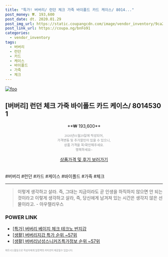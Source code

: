```yaml
--- 
title: "특가! 버버리/ 런던 체크 가죽 바이폴드 카드 케이스/ 8014..." 
post_money: ₩. 193,600 
post_date: dt. 2020.01.29 
post_img_url: https://static.coupangcdn.com/image/vendor_inventory/9ca2/0484a4c0de15217e56e8f674170307614f05af2c4b0d1920bc1f9d023c32.jpg 
post_link_url: https://coupa.ng/bnFo91 
categories: 
  - vendor_inventory 
tags: 
  - 버버리 
  - 런던 
  - 카드 
  - 케이스 
  - 바이폴드 
  - 가죽 
  - 체크 
--- 
```

[![foo](https://static.coupangcdn.com/image/vendor_inventory/9ca2/0484a4c0de15217e56e8f674170307614f05af2c4b0d1920bc1f9d023c32.jpg)](https://coupa.ng/bnFo91) 

## [버버리] 런던 체크 가죽 바이폴드 카드 케이스/ 8014530 1 
<p style="text-align: center;">**₩ 193,600**</p> 
<p style="text-align: center;"><span style="color: #898c8f; font-family: Georgia,Times,serif; font-size: 0.75em;">2020년01월29일에 작성되어, <br>가격변동 및 추가할인이 있을 수 있으니,<br> 상품 가격을 꼭!확인해주세요.<br>행복하세요~</span> 
</p>	 
<div markdown="0" style="text-align: center;"><a href="https://coupa.ng/bnFo91" class="btn btn--success">상품가격 및 후기 보러가기</a></div> 
<br><br> 
  #버버리 #런던 #카드 #케이스 #바이폴드 #가죽 #체크 
<hr> 

> 이렇게 생각하고 살라. 즉, 그대는 지금이라도 곧 인생을 하직하지 않으면 안 되는 것이라고 이렇게 생각하고 살라, 즉, 당신에게 남겨져 있는 시간은 생각지 않은 선물이라고. - 아우렐리우스 


### POWER LINK

* <a href="https://blog.naver.com/sakai111/221788239579" target="_blank">[특가] 버버리 베이지 체크 테크노 반지갑</a>
* <a href="https://blog.naver.com/sakai111/221785489948" target="_blank"> [생활] 버버리지갑 특가 순위 ~57위</a>
* <a href="https://blog.naver.com/sakai111/221770829136" target="_blank"> [생활] 버버리남성스니커즈특가정보 순위 ~57위</a>

<span style="color: #898c8f; font-family: Georgia,Times,serif; font-size: 0.55em;">파트너스활동으로 작성자에게 일정액의 커미션이 제공될수 있습니다.</span> 
